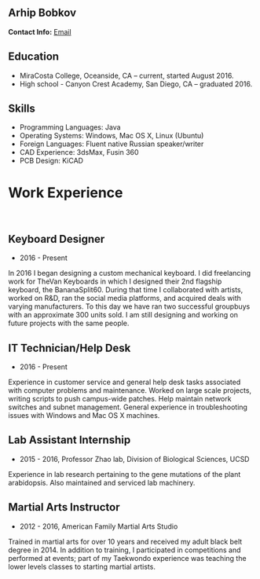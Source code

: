 ## Arhip Bobkov

**Contact Info:** [Email](derigerearhip@gmail.com)

## Education

- MiraCosta College, Oceanside, CA – current, started August 2016.
- High school - Canyon Crest Academy, San Diego, CA – graduated 2016.

## Skills

- Programming Languages: Java
- Operating Systems: Windows, Mac OS X, Linux (Ubuntu)
- Foreign Languages: Fluent native Russian speaker/writer
- CAD Experience: 3dsMax, Fusin 360
- PCB Design: KiCAD


# Work Experience
&nbsp;
## Keyboard Designer

- 2016 - Present

In 2016 I began designing a custom mechanical keyboard. I did freelancing work for TheVan Keyboards in which I designed their 2nd     flagship keyboard, the BananaSplit60. During that time I collaborated with artists, worked on R&D, ran the social media platforms, and    acquired deals with varying manufacturers. To this day we have ran two successful groupbuys with an approximate 300 units sold. I am    still designing and working on future projects with the same people.

## IT Technician/Help Desk

- 2016 - Present

Experience in customer service and general help desk tasks associated with computer problems and maintenance. Worked on large scale projects, writing scripts to push campus-wide patches. Help maintain network switches and subnet management. General experience in troubleshooting issues with Windows and Mac OS X machines. 

## Lab Assistant Internship

- 2015 - 2016, Professor Zhao lab, Division of Biological Sciences, UCSD

Experience in lab research pertaining to the gene mutations of the plant arabidopsis. Also maintained and serviced lab machinery.

## Martial Arts Instructor

- 2012 - 2016, American Family Martial Arts Studio

Trained in martial arts for over 10 years and received my adult black belt degree in 2014. In addition to training, I participated in competitions and performed at events; part of my Taekwondo experience was teaching the lower levels classes to starting martial artists.



